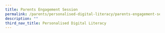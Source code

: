 ```yaml
---
title: Parents Engagement Session
permalink: /parents/personalised-digital-literacy/parents-engagement-session/
description: ""
third_nav_title: Personalised Digital Literacy
---
```

